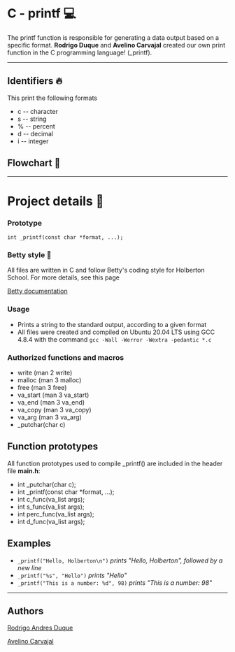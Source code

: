 # C - printf :computer:



The printf function is responsible for generating a data output based on a specific format. **Rodrigo Duque** and **Avelino Carvajal** created our own print function in the C programming language! (_printf).

___


## Identifiers :fire:

This print the following formats

* c -- character 
* s -- string
* % -- percent
* d -- decimal
* i -- integer


## Flowchart :dart:


___


# Project details :file_folder:


### Prototype
```int _printf(const char *format, ...);```

### Betty style :dancer:

All files are written in C and follow Betty's coding style for Holberton School. For more details, see this page 

[Betty documentation](https://github.com/holbertonschool/Betty/wiki)

### Usage
* Prints a string to the standard output, according to a given format
* All files were created and compiled on Ubuntu 20.04 LTS using GCC 4.8.4 with the command ```gcc -Wall -Werror -Wextra -pedantic *.c```

### Authorized functions and macros

* write (man 2 write)
* malloc (man 3 malloc)
* free (man 3 free)
* va_start (man 3 va_start)
* va_end (man 3 va_end)
* va_copy (man 3 va_copy)
* va_arg (man 3 va_arg)
* _putchar(char c)

## Function prototypes

All function prototypes used to compile _printf() are included in the header file **main.h**:

*    int _putchar(char c);
*    int _printf(const char *format, ...);
*    int c_func(va_list args);
*    int s_func(va_list args);
*    int perc_func(va_list args);
*    int d_func(va_list args);

## Examples

* ```_printf("Hello, Holberton\n")``` *prints "Hello, Holberton", followed by a new line*
* ```_printf("%s", "Hello")``` *prints "Hello"*
* ```_printf("This is a number: %d", 98)``` *prints "This is a number: 98"*

---

## Authors
[Rodrigo Andres Duque](https://github.com/rodrigoandresd)

[Avelino Carvajal](https://github.com/AvelinoC5)
